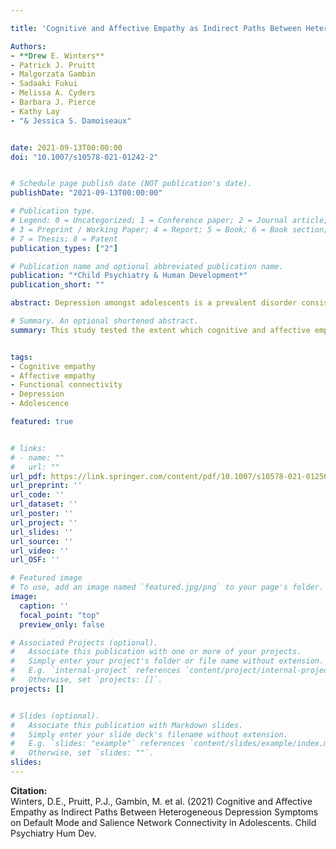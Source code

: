 ```yaml
---

title: 'Cognitive and Affective Empathy as Indirect Paths Between Heterogeneous Depression Symptoms on Default Mode and Salience Network Connectivity in Adolescents'

Authors: 
- **Drew E. Winters**
- Patrick J. Pruitt 
- Malgorzata Gambin
- Sadaaki Fukui
- Melissa A. Cyders 
- Barbara J. Pierce 
- Kathy Lay
- "& Jessica S. Damoiseaux"


date: 2021-09-13T00:00:00
doi: "10.1007/s10578-021-01242-2"


# Schedule page publish date (NOT publication's date).
publishDate: "2021-09-13T00:00:00"

# Publication type.
# Legend: 0 = Uncategorized; 1 = Conference paper; 2 = Journal article;
# 3 = Preprint / Working Paper; 4 = Report; 5 = Book; 6 = Book section;
# 7 = Thesis; 8 = Patent
publication_types: ["2"]

# Publication name and optional abbreviated publication name.
publication: "*Child Psychiatry & Human Development*"
publication_short: ""

abstract: Depression amongst adolescents is a prevalent disorder consisting of heterogeneous emotional and functional symptoms—often involving impairments in social domains such as empathy. Cognitive and affective components of empathy as well as their associated neural networks (default mode network for cognitive empathy and salience network for affective empathy) are affected by depression. Depression commonly onsets during adolescence, a critical period for brain development underlying empathy. However, the available research in this area conceptualizes depression as a homogenous construct, and thereby miss to represent the full spectrum of symptoms. The present study aims to extend previous literature by testing whether cognitive and affective empathy indirectly account for associations between brain network connectivity and heterogeneous depression symptoms in adolescents. Heterogeneous functional and emotional symptoms of depression were measured using the child depression inventory. Our results indicate that cognitive empathy mediates the association between default mode network functional connectivity and emotional symptoms of depression. More specifically, that adolescents with a stronger positive association between the default mode network and cognitive empathy show lower emotional depression symptoms. This finding highlights the importance of cognitive empathy in the relationship between brain function and depression symptoms, which may be an important consideration for existing models of depression in adolescents.

# Summary. An optional shortened abstract.
summary: This study tested the extent which cognitive and affective empathy accounted for the relationship between functional connectivity of adolescent brains and heterogenous depressive symptoms. 


tags:
- Cognitive empathy 
- Affective empathy 
- Functional connectivity 
- Depression 
- Adolescence

featured: true


# links:
# - name: ""
#   url: ""
url_pdf: https://link.springer.com/content/pdf/10.1007/s10578-021-01256-w.pdf
url_preprint: ''
url_code: ''
url_dataset: ''
url_poster: ''
url_project: ''
url_slides: ''
url_source: ''
url_video: ''
url_OSF: ''

# Featured image
# To use, add an image named `featured.jpg/png` to your page's folder. 
image:
  caption: ''
  focal_point: "top"
  preview_only: false

# Associated Projects (optional).
#   Associate this publication with one or more of your projects.
#   Simply enter your project's folder or file name without extension.
#   E.g. `internal-project` references `content/project/internal-project/index.md`.
#   Otherwise, set `projects: []`.
projects: []


# Slides (optional).
#   Associate this publication with Markdown slides.
#   Simply enter your slide deck's filename without extension.
#   E.g. `slides: "example"` references `content/slides/example/index.md`.
#   Otherwise, set `slides: ""`.
slides: 
---
```

**Citation:**  
Winters, D.E., Pruitt, P.J., Gambin, M. et al. (2021) Cognitive and Affective Empathy as Indirect Paths Between Heterogeneous Depression Symptoms on Default Mode and Salience Network Connectivity in Adolescents. Child Psychiatry Hum Dev. 









